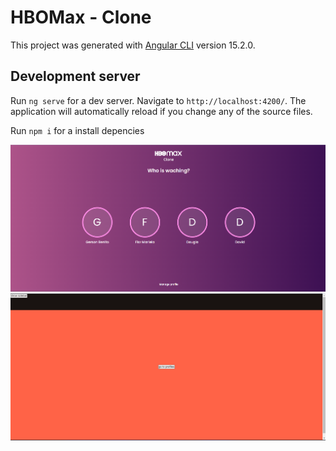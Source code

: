 # HBOMax - Clone

This project was generated with [Angular CLI](https://github.com/angular/angular-cli) version 15.2.0.

## Development server

Run `ng serve` for a dev server. Navigate to `http://localhost:4200/`. The application will automatically reload if you change any of the source files.

Run `npm i` for a install depencies

![profiles](./src/assets/readme/select-profile.png)
![home](./src/assets/readme/home.png)
